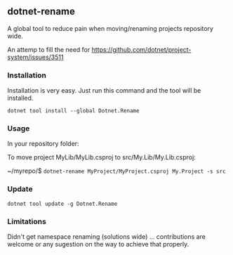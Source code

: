 ## dotnet-rename

A global tool to reduce pain when moving/renaming projects repository wide.

An attemp to fill the need for https://github.com/dotnet/project-system/issues/3511

### Installation

Installation is very easy. Just run this command and the tool will be installed. 

`dotnet tool install --global Dotnet.Rename`

### Usage

In your repository folder:

To move project MyLib/MyLib.csproj to src/My.Lib/My.Lib.csproj:

~/myrepo/$ `dotnet-rename MyProject/MyProject.csproj My.Project -s src`


### Update

`dotnet tool update -g Dotnet.Rename`

### Limitations

Didn't get namespace renaming (solutions wide) ... contributions are welcome or any sugestion on the way to achieve that properly.

